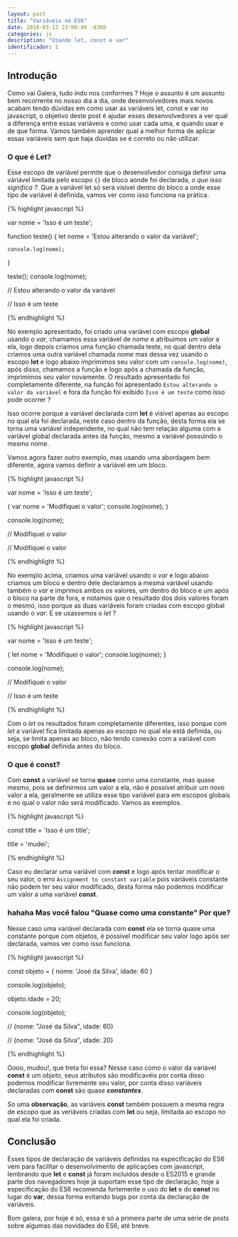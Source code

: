 ```yaml
---
layout: post
title: "Variáveis no ES6"
date: 2018-03-13 23:00:00 -0300
categories: js
description: "Usando let, const e var"
identificador: 1
---
```



## Introdução

Como vai Galera, tudo indo nos conformes ? Hoje o assunto é um assunto bem recorrente no nosso dia a dia, onde desenvolvedores mais novos acabam tendo dúvidas em como usar as variáveis let, const e var no javascript, o objetivo deste post é ajudar esses desenvolvedores a ver qual a diferença entre essas variáveis e como usar cada uma, e quando usar e de que forma. Vamos também aprender qual a melhor forma de aplicar essas variáveis sem que haja dúvidas se é correto ou não utilizar.

### O que é **Let**?

Esse escopo de variável permite que o desenvolvedor consiga definir uma váriável limitada pelo escopo `{}` de bloco aonde foi declarada, *o que isso significa ?*. Que a variável let só será visivel dentro do bloco a onde esse tipo de variável é definida, vamos ver como isso funciona na prática.

{% highlight javascript %}

var nome = 'Isso é um teste';

function teste() {
	let nome = 'Estou alterando o valor da variável';
  
  
  	console.log(nome);
  
}

teste();
console.log(nome);

// Estou alterando o valor da variável

// Isso é um teste

{% endhighlight %}

No exemplo apresentado, foi criado uma variável com escopo **global** usando o *var*, chamamos essa variável de *nome* e atribuimos um valor a ela, logo depois criamos uma função chamada teste, no qual dentro dela criamos uma outra variável chamada *nome* mas dessa vez usando o escopo **let** e logo abaixo imprimimos seu valor com um `console.log(nome)`, após disso, chamamos a função e logo após a chamada da função, imprimimos seu valor novamente. O resultado apresentado foi completamente diferente, na função foi apresentado `Estou alterando o valor da variável` e fora da função foi exibido `Isso é um teste` como isso pode ocorrer ?

Isso ocorre porque a variável declarada com **let** é visivel apenas ao escopo no qual ela foi declarada, neste caso dentro da função, desta forma ela se torna uma variável independente, no qual não tem relação alguma com a variável global declarada antes da função, mesmo a variável possuindo o mesmo nome.

Vamos agora fazer outro exemplo, mas usando uma abordagem bem diferente, agora vamos definir a variável em um bloco.

{% highlight javascript %}

var nome = 'Isso é um teste';


{
	var nome = 'Modifiquei o valor';
  	console.log(nome);
}

console.log(nome);

// Modifiquei o valor

// Modifiquei o valor

{% endhighlight %}

No exemplo acima, criamos uma variável usando o *var* e logo abaixo criamos um bloco e dentro dele declaramos a mesma variável usando também o *var* e imprimos ambos os valores, um dentro do bloco e um após o bloco na parte de fora, e notamos que o resultado dos dois valores foram o mesmo, isso porque as duas variáveis foram criadas com escopo global usando o *var*. E se usassemos o *let* ?


{% highlight javascript %}

var nome = 'Isso é um teste';


{
	let nome = 'Modifiquei o valor';
  	console.log(nome);
}

console.log(nome);

// Modifiquei o valor

// Isso é um teste

{% endhighlight %}

Com o *let* os resultados foram completamente diferentes, isso porque com *let* a variável fica limitada apenas ao escopo no qual ela está definida, ou seja, se limita apenas ao bloco, não tendo conexão com a variável com escopo **global** definida antes do bloco.

### O que é **const**?

Com **const** a variável se torna **quase** como uma constante, mas quase mesmo, pois se definirmos um valor a ela, não é possível atribuir um novo valor a ela, geralmente se utiliza esse tipo variável para em escopos globais e no qual o valor não será modificado. Vamos as exemplos.

{% highlight javascript %}

const title = 'Isso é um title';

title = 'mudei';

{% endhighlight %}

Caso eu declarar uma variável com **const** e logo após tentar modificar o seu valor, o erro `Assignment to constant variable` pois variáveis constante não podem ter seu valor modificado, desta forma não podemos modificar um valor a uma variável **const**.

### hahaha Mas você falou "Quase como uma constante" Por que?

Nesse caso uma variável declarada com **const** ela se torna quase uma constante porque com objetos, é possível modificar seu valor logo após ser declarada, vamos ver como isso funciona.

{% highlight javascript %}

const objeto = { nome: 'José da Silva', idade: 60 }

console.log(objeto);

objeto.idade = 20;

console.log(objeto);

// {nome: "José da Silva", idade: 60}

// {nome: "José da Silva", idade: 20}

{% endhighlight %}

Oooo, mudou!, que treta foi essa? Nesse caso como o valor da variável **const** é um *objeto*, seus atributos são modificavéis por conta disso podemos modificar livremente seu valor, por conta disso variáveis declaradas com **const** são quase ***constantes***.

So uma **observação**, as variáveis **const** também possuem a mesma regra de escopo que as veriáveis criadas com **let** ou seja, limitada ao escopo no qual ela foi criada.

## Conclusão

Esses tipos de declaração de variáveis definidas na especificação do ES6 vem para facilitar o desenvolvimento de aplicações com javascript, lembrando que **let** e **const** já foram incluidos desde o ES2015 e grande parte dos navegadores hoje já suportam esse tipo de declaração, hoje a especificação do ES6 recomenda fortemente o uso do **let** e do **const** no lugar do **var**, dessa forma evitando bugs por conta da declaração de variáveis.

Bom galera, por hoje é só, essa é só a primeira parte de uma série de posts sobre algumas das novidades do ES6, até breve.
